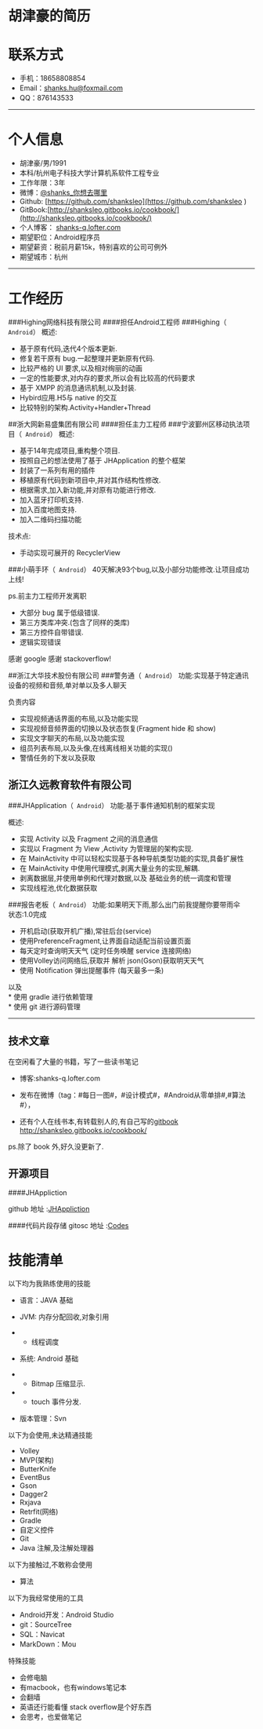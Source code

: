 # 胡津豪的简历



# 联系方式


- 手机：18658808854 
- Email：shanks.hu@foxmail.com 
- QQ：876143533

---

# 个人信息

 - 胡津豪/男/1991 
 - 本科/杭州电子科技大学计算机系软件工程专业 
 - 工作年限：3年
 - 微博：[@shanks_你想去哪里](http://weibo.com/1766959881/profile?topnav=1&wvr=5&user=1)  
 - Github: [https://github.com/shanksleo](https://github.com/shanksleo )
 - GitBook:[http://shanksleo.gitbooks.io/cookbook/](http://shanksleo.gitbooks.io/cookbook/) 
 - 个人博客： [shanks-q.lofter.com](http://shanks-q.lofter.com)
 - 期望职位：Android程序员
 - 期望薪资：税前月薪15k，特别喜欢的公司可例外
 - 期望城市：杭州

---

# 工作经历

###Highing网络科技有限公司
####担任Android工程师
###Highing（``` Android```）
概述:  

* 基于原有代码,迭代4个版本更新.
* 修复若干原有 bug.一起整理并更新原有代码.
* 比较严格的 UI 要求,以及相对绚丽的动画
* 一定的性能要求,对内存的要求,所以会有比较高的代码要求
* 基于 XMPP 的消息通讯机制,以及封装.
* Hybird应用.H5与 native 的交互
* 比较特别的架构.Activity+Handler+Thread





##浙大网新易盛集团有限公司
####担任主力工程师
###宁波鄞州区移动执法项目（``` Android```）
概述:  

* 基于14年完成项目,重构整个项目.
* 按照自己的想法使用了基于 JHApplication 的整个框架  
* 封装了一系列有用的插件
* 移植原有代码到新项目中,并对其作结构性修改.
* 根据需求,加入新功能,并对原有功能进行修改.
* 加入蓝牙打印机支持.
* 加入百度地图支持.
* 加入二维码扫描功能

技术点:

 * 手动实现可展开的 RecyclerView 
 



###小萌手环（``` Android```）
  40天解决93个bug,以及小部分功能修改.让项目成功上线!
  
  ps.前主力工程师开发离职
  
  * 大部分 bug 属于低级错误.
  * 第三方类库冲突.(包含了同样的类库)
  * 第三方控件自带错误. 
  * 逻辑实现错误
  
  感谢 google 感谢 stackoverflow!    



##浙江大华技术股份有限公司
###警务通（``` Android```）
功能:实现基于特定通讯设备的视频和音频,单对单以及多人聊天

负责内容  

* 实现视频通话界面的布局,以及功能实现
* 实现视频音频界面的切换以及状态恢复(Fragment hide 和 show)    
* 实现文字聊天的布局,以及功能实现  
* 组员列表布局,以及头像,在线离线相关功能的实现()  
* 警情任务的下发以及获取  



## 浙江久远教育软件有限公司 


###JHApplication（``` Android```）
功能:基于事件通知机制的框架实现  

概述:   
 
* 实现 Activity 以及 Fragment 之间的消息通信  
* 实现以 Fragment 为 View ,Activity 为管理层的架构实现.
* 在 MainActivity 中可以轻松实现基于各种导航类型功能的实现,具备扩展性
* 在 MainActivity 中使用代理模式,剥离大量业务的实现,解耦.
* 剥离数据层,并使用单例和代理对数据,以及 基础业务的统一调度和管理
* 实现线程池,优化数据获取



###报告老板（``` Android```）
功能:如果明天下雨,那么出门前我提醒你要带雨伞  
状态:1.0完成  

* 开机启动(获取开机广播),常驻后台(service)
* 使用PreferenceFragment,让界面自动适配当前设置页面
* 每天定时查询明天天气 (定时任务唤醒 service 连接网络)
* 使用Volley访问网络后,获取并 解析 json(Gson)获取明天天气 
* 使用 Notification 弹出提醒事件 (每天最多一条)
  
  
以及  
		* 使用 gradle 进行依赖管理  
  		* 使用 git 进行源码管理




---


## 技术文章
在空闲看了大量的书籍，写了一些读书笔记  

- 博客:shanks-q.lofter.com

- 发布在微博（tag：#每日一图#，#设计模式#，#Android从零单排#,#算法#），

- 还有个人在线书本,有转载别人的,有自己写的[gitbook](http://shanksleo.gitbooks.io/cookbook/) 
http://shanksleo.gitbooks.io/cookbook/  


ps.除了 book 外,好久没更新了.




## 开源项目


####JHAppliction

github 地址 :[JHAppliction](https://github.com/shanksleo/JHApplication)


####代码片段存储
gitosc 地址 :[Codes](http://git.oschina.net/shanks/codes)
# 技能清单


以下均为我熟练使用的技能

- 语言：JAVA 基础
- JVM: 内存分配回收,对象引用
 - * 线程调度
- 系统: Android 基础
 - * Bitmap 压缩显示.
 - * touch 事件分发.

- 版本管理：Svn




以下为会使用,未达精通技能

- Volley
- MVP(架构)
- ButterKnife
- EventBus
- Gson
- Dagger2
- Rxjava
- Retrfit(网络)
- Gradle
- 自定义控件
- Git
- Java 注解,及注解处理器


以下为接触过,不敢称会使用

- 算法



以下为我经常使用的工具   
   
- Android开发：Android Studio  
- git：SourceTree  
- SQL：Navicat  
- MarkDown：Mou   

特殊技能  

- 会修电脑
- 有macbook，也有windows笔记本
- 会翻墙
- 英语还行能看懂 stack overflow是个好东西
- 会思考，也爱做笔记

